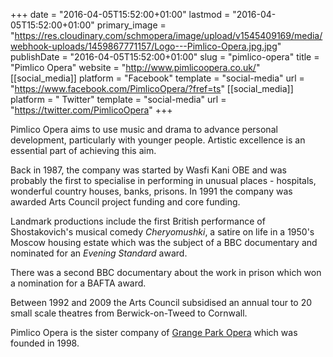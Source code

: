 +++
date = "2016-04-05T15:52:00+01:00"
lastmod = "2016-04-05T15:52:00+01:00"
primary_image = "https://res.cloudinary.com/schmopera/image/upload/v1545409169/media/webhook-uploads/1459867771157/Logo---Pimlico-Opera.jpg.jpg"
publishDate = "2016-04-05T15:52:00+01:00"
slug = "pimlico-opera"
title = "Pimlico Opera"
website = "http://www.pimlicoopera.co.uk/"
[[social_media]]
platform = "Facebook"
template = "social-media"
url = "https://www.facebook.com/PimlicoOpera/?fref=ts"
[[social_media]]
platform = " Twitter"
template = "social-media"
url = "https://twitter.com/PimlicoOpera"
+++

Pimlico Opera aims to use music and drama to advance personal development, particularly with younger people. Artistic excellence is an essential part of achieving this aim.

Back in 1987, the company was started by Wasfi Kani OBE and was probably the first to specialise in performing in unusual places - hospitals, wonderful country houses, banks, prisons. In 1991 the company was awarded Arts Council project funding and core funding.

Landmark productions include the first British performance of Shostakovich's musical comedy *Cheryomushki*, a satire on life in a 1950's Moscow housing estate which was the subject of a BBC documentary and nominated for an *Evening Standard* award.

There was a second BBC documentary about the work in prison which won a nomination for a BAFTA award.

Between 1992 and 2009 the Arts Council subsidised an annual tour to 20 small scale theatres from Berwick-on-Tweed to Cornwall.

Pimlico Opera is the sister company of [Grange Park Opera](http://www.grangeparkopera.co.uk/) which was founded in 1998.  
